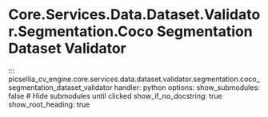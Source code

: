 # Core.Services.Data.Dataset.Validator.Segmentation.Coco Segmentation Dataset Validator

::: picsellia_cv_engine.core.services.data.dataset.validator.segmentation.coco_segmentation_dataset_validator
    handler: python
    options:
        show_submodules: false  # Hide submodules until clicked
        show_if_no_docstring: true
        show_root_heading: true

